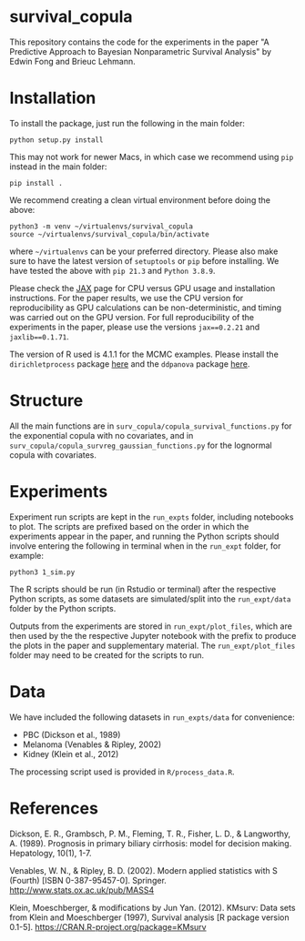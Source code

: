 # survival_copula
This repository contains the code for the experiments in the paper "A Predictive Approach to Bayesian Nonparametric Survival Analysis" by Edwin Fong and Brieuc Lehmann.

# Installation

To install the package, just run the following in the main folder:
```
python setup.py install
```
This may not work for newer Macs, in which case we recommend using ``pip`` instead in the main folder:
```
pip install .
```

We recommend creating a clean virtual environment before doing the above:
```
python3 -m venv ~/virtualenvs/survival_copula
source ~/virtualenvs/survival_copula/bin/activate
```
where ```~/virtualenvs``` can be your preferred directory. Please also make sure to have the latest version of `setuptools` or `pip` before installing. We have tested the above with `pip 21.3` and `Python 3.8.9`.

Please check the [JAX](https://github.com/google/jax) page for CPU versus GPU usage and installation instructions. For the paper results, we use the CPU version for reproducibility as GPU calculations can be non-deterministic, and timing was carried out on the GPU version. For full reproducibility of the experiments in the paper, please use the versions `jax==0.2.21` and `jaxlib==0.1.71`. 

The version of R used is 4.1.1 for the MCMC examples. Please install the `dirichletprocess` package [here](https://cran.r-project.org/web/packages/dirichletprocess/index.html) and the `ddpanova` package [here](https://web.ma.utexas.edu/users/pmueller/prog.html).

# Structure
All the main functions are in ```surv_copula/copula_survival_functions.py``` for the exponential copula with no covariates, and in  ```surv_copula/copula_survreg_gaussian_functions.py``` for the lognormal copula with covariates.

# Experiments
Experiment run scripts are kept in the ```run_expts``` folder, including notebooks to plot. The scripts are prefixed based on the order in which the experiments appear in the paper, and running the Python scripts should involve entering the following in terminal when in the `run_expt` folder, for example:
```
python3 1_sim.py
```
The R scripts should be run (in Rstudio or terminal) after the respective Python scripts, as some datasets are simulated/split into the `run_expt/data` folder by the Python scripts. 

Outputs from the experiments are stored in `run_expt/plot_files`, which are then used by the the respective Jupyter notebook with the prefix to produce the plots in the paper and supplementary material. The `run_expt/plot_files` folder may need to be created for the scripts to run.

# Data
We have included the following datasets in `run_expts/data` for convenience:
- PBC (Dickson et al., 1989)
- Melanoma (Venables & Ripley, 2002)
- Kidney (Klein et al., 2012)

The processing script used is provided in `R/process_data.R`.

# References
Dickson, E. R., Grambsch, P. M., Fleming, T. R., Fisher, L. D., & Langworthy, A. (1989). Prognosis in primary biliary cirrhosis: model for decision making. Hepatology, 10(1), 1-7.

Venables, W. N., & Ripley, B. D. (2002). Modern applied statistics with S (Fourth) [ISBN 0-387-95457-0]. Springer. http://www.stats.ox.ac.uk/pub/MASS4

Klein, Moeschberger, & modifications by Jun Yan. (2012). KMsurv: Data sets from Klein and Moeschberger (1997), Survival analysis [R package version 0.1-5]. https://CRAN.R-project.org/package=KMsurv
